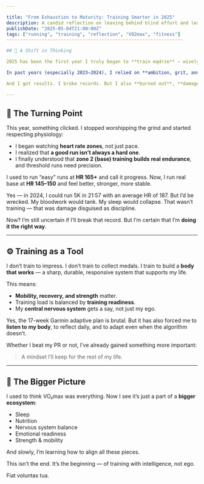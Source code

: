```yaml
---

title: "From Exhaustion to Maturity: Training Smarter in 2025"
description: A candid reflection on leaving behind blind effort and learning to train with awareness, respect for the body, and long-term goals in mind.
publishDate: "2025-05-04T21:00:00Z"
tags: ["running", "training", "reflection", "VO2max", "fitness"]
-----------------------------------------------------------------

## 🧠 A Shift in Thinking

2025 has been the first year I truly began to **train mądrze** — wisely. Not just run, not just follow plans, not just fight through discomfort. But think.

In past years (especially 2023–2024), I relied on **ambition, grit, and raw willpower**. My mentality was: *“Push harder. If it hurts, it means I’m doing something right.”* I chased personal bests with sheer force, thinking that high heart rate, suffering, and depletion were markers of growth.

And I got results. I broke records. But I also **burned out**, **damaged my recovery**, and **pushed my body past healthy limits**. I didn’t know how to train, only how to endure.

---
```


## 🏃 The Turning Point

This year, something clicked. I stopped worshipping the grind and started respecting physiology:

* I began watching **heart rate zones**, not just pace.
* I realized that **a good run isn’t always a hard one**.
* I finally understood that **zone 2 (base) training builds real endurance**, and threshold runs need precision.

I used to run “easy” runs at **HR 165+** and call it progress. Now, I run real base at **HR 145–150** and feel better, stronger, more stable.

Yes — in 2024, I could run 5K in 21:57 with an average HR of 187. But I’d be wrecked. My bloodwork would tank. My sleep would collapse. That wasn’t training — that was damage disguised as discipline.

Now? I’m still uncertain if I’ll break that record. But I’m certain that I’m **doing it the right way**.

---

## ⚙️ Training as a Tool

I don’t train to impress. I don’t train to collect medals. I train to build a **body that works** — a sharp, durable, responsive system that supports my life.

This means:

* **Mobility, recovery, and strength** matter.
* Training load is balanced by **training readiness**.
* My **central nervous system** gets a say, not just my ego.

Yes, the 17-week Garmin adaptive plan is brutal. But it has also forced me to **listen to my body**, to reflect daily, and to adapt even when the algorithm doesn’t.

Whether I beat my PR or not, I’ve already gained something more important:

> A mindset I’ll keep for the rest of my life.

---

## 🧩 The Bigger Picture

I used to think VO₂max was everything. Now I see it’s just a part of a **bigger ecosystem**:

* Sleep
* Nutrition
* Nervous system balance
* Emotional readiness
* Strength & mobility

And slowly, I’m learning how to align all these pieces.

This isn’t the end. It’s the beginning — of training with intelligence, not ego.

Fiat voluntas tua.

